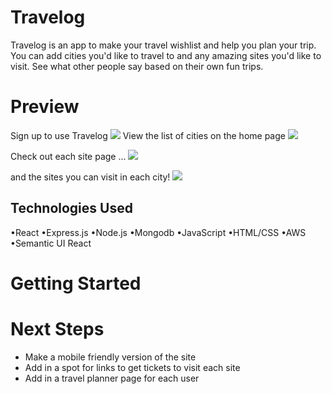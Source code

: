 # Travelog

Travelog is an app to make your travel wishlist and help you plan your trip. You can add cities you'd like to travel to and any amazing sites you'd like to visit. See what other people say based on their own fun trips.

# Preview

Sign up to use Travelog
<img src="https://i.imgur.com/3urycO6.png">
View the list of cities on the home page
<img src="https://i.imgur.com/k91d5OG.png">

Check out each site page ...
<img src="https://i.imgur.com/lexhk17.png">

and the sites you can visit in each city!
<img src="https://i.imgur.com/Pcoghxb.png">

## Technologies Used

•React
•Express.js
•Node.js
•Mongodb
•JavaScript
•HTML/CSS
•AWS
•Semantic UI React

# Getting Started

# Next Steps

- Make a mobile friendly version of the site
- Add in a spot for links to get tickets to visit each site
- Add in a travel planner page for each user

